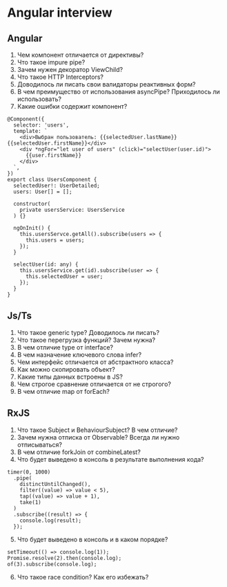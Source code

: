 # Angular interview

## Angular
1. Чем компонент отличается от директивы?
2. Что такое impure pipe? 
3. Зачем нужен декоратор ViewChild?
4. Что такое HTTP Interceptors?
5. Доводилось ли писать свои валидаторы реактивных форм?
6. В чем преимущество от использования asyncPipe? Приходилось ли использовать?
7. Какие ошибки содержит компонент?
````
@Component({
  selector: 'users',
  template: `
    <div>Выбран пользователь: {{selectedUser.lastName}} {{selectedUser.firstName}}</div>
    <div *ngFor="let user of users" (click)="selectUser(user.id)">
      {{user.firstName}}
    </div>
  `,
})
export class UsersComponent {
  selectedUser!: UserDetailed;
  users: User[] = [];

  constructor(
    private usersService: UsersService
  ) {}
  
  ngOnInit() {
    this.usersServce.getAll().subscribe(users => {
      this.users = users;
    });
  }

  selectUser(id: any) {
    this.usersService.get(id).subscribe(user => {
      this.selectedUser = user;
    });
  }
}
````

## Js/Ts
1. Что такое generic type? Доводилось ли писать?
2. Что такое перегрузка функций? Зачем нужна?
3. В чем отличие type от interface?
4. В чем назначение ключевого слова infer?
5. Чем интерфейс отличается от абстрактного класса?
6. Как можно скопировать объект?
7. Какие типы данных встроены в JS? 
8. Чем строгое сравнение отличается от не строгого? 
9. В чем отличие map от forEach? 

## RxJS
1. Что такое Subject и BehaviourSubject? В чем отличие?
2. Зачем нужна отписка от Observable? Всегда ли нужно отписываться?
3. В чем отличие forkJoin от combineLatest?
4. Что будет выведено в консоль в результате выполнения кода?
````
timer(0, 1000)
  .pipe(
    distinctUntilChanged(),
    filter((value) => value < 5),
    tap((value) => value + 1),
    take(1)
  )
  .subscribe((result) => {
    console.log(result);
  });
````
5. Что будет выведено в консоль и в каком порядке?
````
setTimeout(() => console.log(1));
Promise.resolve(2).then(console.log);
of(3).subscribe(console.log);
````
6. Что такое race condition? Как его избежать?
